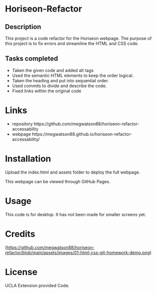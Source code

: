 # Horiseon-Refactor
## Description 
This project is a code refactor for the Horiseon webpage. The purpose of this project is to fix errors and streamline the HTML and CSS code.  
## Tasks completed 
<ul>

<li>Taken the given code and added alt tags </li>
<li>Used the semantic HTML elements to keep the order logical. </li>
<li>Taken the heading and put into sequential order.</li>
<li>Used commits to divide and describe the code. </li>
<li> Fixed links within the original code </li>
</ul>

# Links 
<ul> <li> repository https://github.com/megwatson88/horiseon-refactor-accessability </li>
<li> webpage https://megwatson88.github.io/horiseon-refactor-accessability/
</li> </ul>

# Installation 
Upload the index.html and assets folder to deploy the full webpage. 

This webpage can be viewed through GitHub Pages. 
# Usage 
This code is for desktop. It has not been made for smaller screens yet. 

# Credits 
(https://github.com/megwatson88/horiseon-refactor/blob/main/assets/images/01-html-css-git-homework-demo.png)

# License 
 UCLA Extension provided Code. 
